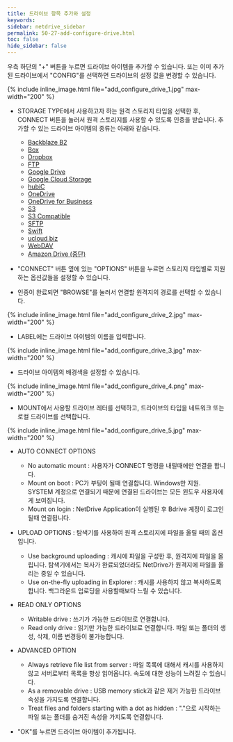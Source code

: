 ```yaml
---
title: 드라이브 항목 추가와 설정
keywords:
sidebar: netdrive_sidebar
permalink: 50-27-add-configure-drive.html
toc: false
hide_sidebar: false
---
```


우측 하단의 "+" 버튼을 누르면 드라이브 아이템을 추가할 수 있습니다. 또는 이미 추가된 드라이브에서 "CONFIG"를 선택하면 드라이브의 설정 값을 변경할 수 있습니다.

{% include inline_image.html file="add_configure_drive_1.jpg" max-width="200" %}

- STORAGE TYPE에서 사용하고자 하는 원격 스토리지 타입을 선택한 후, CONNECT 버튼을 눌러서 원격 스토리지를 사용할 수 있도록 인증을 받습니다.
  추가할 수 있는 드라이브 아이템의 종류는 아래와 같습니다.

  - [Backblaze B2](27-29-backblaze-b2-config)
  - [Box](27-30-box-config)
  - [Dropbox](27-31-dropbox-config)
  - [FTP](27-32-ftp-config)
  - [Google Drive](27-33-google-drive-config)
  - [Google Cloud Storage](27-34-google-cloud-stroage-config)
  - [hubiC](27-35-hubic-config)
  - [OneDrive](27-36-onedrive-config)
  - [OneDrive for Business](27-37-onedrive-for-business-config)
  - [S3](27-38-s3-config)
  - [S3 Compatible](27-39-s3-comp-config)
  - [SFTP](27-41-sftp-config)
  - [Swift](27-42-swift-config)
  - [ucloud biz](27-43-ucloud-biz-config)
  - [WebDAV](27-44-webdav-config)
  - [Amazon Drive (중단)](27-28-amazon-drive-config)

* "CONNECT" 버튼 옆에 있는 "OPTIONS" 버튼을 누르면 스토리지 타입별로 지원하는 옵션값들을 설정할 수 있습니다.

- 인증이 완료되면 "BROWSE"를 눌러서 연결할 원격지의 경로를 선택할 수 있습니다.

{% include inline_image.html file="add_configure_drive_2.jpg" max-width="200" %}

- LABEL에는 드라이브 아이템의 이름을 입력합니다.

{% include inline_image.html file="add_configure_drive_3.jpg" max-width="200" %}

- 드라이브 아이템의 배경색을 설정할 수 있습니다.

{% include inline_image.html file="add_configure_drive_4.png" max-width="200" %}

- MOUNT에서 사용할 드라이브 레터를 선택하고, 드라이브의 타입을 네트워크 또는 로컬 드라이브를 선택합니다.

{% include inline_image.html file="add_configure_drive_5.jpg" max-width="200" %}

- AUTO CONNECT OPTIONS

  - No automatic mount : 사용자가 CONNECT 명령을 내릴때에만 연결을 합니다.
  - Mount on boot : PC가 부팅이 될때 연결합니다. Windows만 지원. SYSTEM 계정으로 연결되기 때문에 연결된 드라이브는 모든 윈도우 사용자에게 보여집니다.
  - Mount on login : NetDrive Application이 실행된 후 Bdrive 계정이 로그인 될때 연결됩니다.

* UPLOAD OPTIONS : 탐색기를 사용하여 원격 스토리지에 파일을 올릴 때의 옵션입니다.

  - Use background uploading : 캐시에 파일을 구성한 후, 원격지에 파일을 올립니다. 탐색기에서는 복사가 완료되었더라도 NetDrive가 원격지에 파일을 올리는 중일 수 있습니다.
  - Use on-the-fly uploading in Explorer : 캐시를 사용하지 않고 복사하도록 합니다. 백그라운드 업로딩을 사용할때보다 느릴 수 있습니다.

- READ ONLY OPTIONS

  - Writable drive : 쓰기가 가능한 드라이브로 연결합니다.
  - Read only drive : 읽기만 가능한 드라이브로 연결합니다. 파일 또는 폴더의 생성, 삭제, 이름 변경등이 불가능합니다.

* ADVANCED OPTION

  - Always retrieve file list from server : 파일 목록에 대해서 캐시를 사용하지 않고 서버로부터 목록을 항상 읽어옵니다. 속도에 대한 성능이 느려질 수 있습니다.
  - As a removable drive : USB memory stick과 같은 제거 가능한 드라이브 속성을 가지도록 연결합니다.
  - Treat files and folders starting with a dot as hidden : "."으로 시작하는 파일 또는 폴더를 숨겨진 속성을 가지도록 연결합니다.

- "OK"를 누르면 드라이브 아이템이 추가됩니다.
